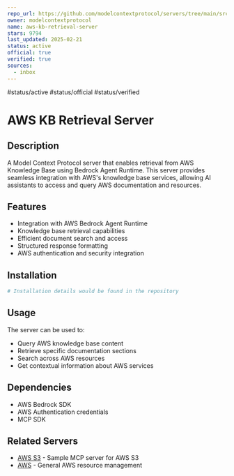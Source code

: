 ```yaml
---
repo_url: https://github.com/modelcontextprotocol/servers/tree/main/src/aws-kb-retrieval-server
owner: modelcontextprotocol
name: aws-kb-retrieval-server
stars: 9794
last_updated: 2025-02-21
status: active
official: true
verified: true
sources:
  - inbox
---
```


#status/active #status/official #status/verified

# AWS KB Retrieval Server

## Description

A Model Context Protocol server that enables retrieval from AWS Knowledge Base using Bedrock Agent Runtime. This server provides seamless integration with AWS's knowledge base services, allowing AI assistants to access and query AWS documentation and resources.

## Features

- Integration with AWS Bedrock Agent Runtime
- Knowledge base retrieval capabilities
- Efficient document search and access
- Structured response formatting
- AWS authentication and security integration

## Installation

```bash
# Installation details would be found in the repository
```

## Usage

The server can be used to:

- Query AWS knowledge base content
- Retrieve specific documentation sections
- Search across AWS resources
- Get contextual information about AWS services

## Dependencies

- AWS Bedrock SDK
- AWS Authentication credentials
- MCP SDK

## Related Servers

- [AWS S3](https://github.com/aws-samples/sample-mcp-server-s3) - Sample MCP server for AWS S3
- [AWS](https://github.com/rishikavikondala/mcp-server-aws) - General AWS resource management
